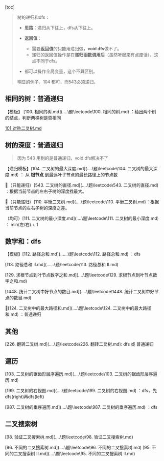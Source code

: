 [toc]

> 树的递归和dfs：
>
> - **思路**：递归从下往上，dfs从下往上。
> - **返回值**：
>   - 需要**返回值**的只能用递归做，**void dfs**做不了。
>   - 递归的返回值操作是在**递归函数调用后**（虽然听起来有点废话），这点不同于dfs。
>
> - 都可以操作全局变量，这个不算区别。
>
> 明显的例子，104 都可，而543必须递归。

## 相同的树：普通递归

【模板】 [100. 相同的树.md](..\..\题\leetcode\100. 相同的树.md) ：给出两个树的结点，判断两棵树是否相同

[101.对称二叉树.md](..\..\题\leetcode\101.对称二叉树.md) 

## 树的深度：普通递归

> 因为 543 用到的是普通递归，void dfs解决不了

【递归模板】[104. 二叉树的最大深度.md](..\..\题\leetcode\104. 二叉树的最大深度.md)  ： 从 **根节点** 到最远叶子节点的最长路径上的节点数

🚀（只能递归）[543. 二叉树的直径.md](..\..\题\leetcode\543. 二叉树的直径.md) ：根据当前节点的左右子树的深度找最大。

🚀（只能递归）[110. 平衡二叉树.md](..\..\题\leetcode\110. 平衡二叉树.md)：根据当前节点的左右子树的深度之差。



（均可）[111. 二叉树的最小深度.md](..\..\题\leetcode\111. 二叉树的最小深度.md) ： min(左/右) + 1

## 数字和：dfs

【模板】[112. 路径总和.md](..\..\..\题\leetcode\112. 路径总和.md) ：dfs

[113. 路径总和 II.md](..\..\..\题\leetcode\113. 路径总和 II.md)

[129. 求根节点到叶节点数字之和.md](..\..\题\leetcode\129. 求根节点到叶节点数字之和.md)

[1448. 统计二叉树中好节点的数目.md](..\..\题\leetcode\1448. 统计二叉树中好节点的数目.md)

🚀[124. 二叉树中的最大路径和.md](..\..\题\leetcode\124. 二叉树中的最大路径和.md) ：普通递归

## 其他

[226. 翻转二叉树.md](..\..\题\leetcode\226. 翻转二叉树.md): dfs 或 普通递归

## 遍历

[103. 二叉树的锯齿形层序遍历.md](..\..\题\leetcode\103. 二叉树的锯齿形层序遍历.md) 

 [199. 二叉树的右视图.md](..\..\题\leetcode\199. 二叉树的右视图.md) ：dfs，先dfs(right)再dfs(left)

 [987. 二叉树的垂序遍历.md](..\..\题\leetcode\987. 二叉树的垂序遍历.md) ：dfs

## 二叉搜索树

 [98. 验证二叉搜索树.md](..\..\题\leetcode\98. 验证二叉搜索树.md) 

 [96. 不同的二叉搜索树.md](..\..\题\leetcode\96. 不同的二叉搜索树.md)  [95. 不同的二叉搜索树 II.md](..\..\题\leetcode\95. 不同的二叉搜索树 II.md) 
